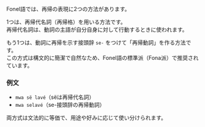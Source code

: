 Fonel語では、再帰の表現に2つの方法があります。

1つは、再帰代名詞（再帰格）を用いる方法です。  
再帰代名詞は、動詞の主語が自分自身に対して行動するときに使われます。

もう1つは、動詞に再帰を示す接頭辞 `se-` をつけて「再帰動詞」を作る方法です。  
この方式は構文的に簡潔で自然なため、Fonel語の標準派（Fona派）で推奨されています。

### 例文

- `mwa së lavé`（sëは再帰代名詞）  
- `mwa selavé`（se-接頭辞の再帰動詞）

両方式は文法的に等価で、用途や好みに応じて使い分けられます。

